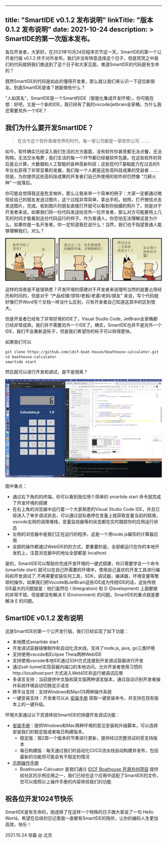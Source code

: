 
---
title: "SmartIDE v0.1.2 发布说明"
linkTitle: "版本 0.1.2 发布说明"
date: 2021-10-24
description: >
  SmartIDE的第一次版本发布。
---

各位开发者，大家好。在2021年10月24日程序员节这一天，SmartIDE的第一个公开发行版 v0.1.2 终于对外发布，我们并没有特意选择这个日子，但是冥冥之中我们的代码就把我们推送到了这个日子和大家见面，难道SmartIDE的代码是有生命的？

既然SmartIDE的代码是如此的懂得开发者，那么就让我们来认识一下这位新朋友。到底SmartIDE是谁？她能做些什么？

“人如其名”，SmartIDE是一个Smart的IDE（智能化集成开发环境）。你可能在想：好吧，又是一个新的IDE，我已经有了我的vscode/jetbrain全家桶，为什么我还需要另外一个IDE？

## 我们为什么要开发SmartIDE？

> 在当今这个软件吞噬世界的时代，每一家公司都是一家软件公司 ... ...

如今，软件确实已经深入我们生活的方方面面，没有软件你甚至都无法点餐，无法购物，无法交水电费；我们生活的每一个环节都已经被软件包裹。在这些软件的背后是云计算，大数据和人工智能的各种高新科技；这些现代IT基础能力在过去的5年左右获得了非常显著的发展，我们每一个人都是这些高科技成果的受益者 ... ... 但是，为你提供这些高科技成果的开发者们自己所使用的软件却仍然像 “刀耕火种” 一般落后。

你可能会觉得我这是危言耸听，那么让我来举一个简单的例子：大家一定都通过微信给自己的朋友发送过图片，这个过程非常简单，拿出手机，拍照，打开微信点击发送图片，完成。收到图片的朋友直接打开就可以看到你拍摄的照片了。但是对于开发者来说，如果我们将一份代码发送给另外一位开发者，那么对方可能要用上几天的时间才能看到这份代码运行的样子。作为普通人，你恐怕无法理解这是为什么，如果你是一名开发者，你一定知道我在说什么！当然，我们也不指望普通人能够理解我们，对么？

![Dilbert的漫画](dilbert.png)

这样的场景是不是很熟悉？开发环境的搭建对于开发者来说理所当然的是要占用经历和时间的，但是对于 “产品经理/领导/老板/老婆/老妈/朋友” 来说，写个代码就好像打开Word写个文档一样没什么区别，只有开发者自己知道这其中的区别很大。

但是开发者已经有了非常好用的IDE了，Visual Studio Code, JetBrain全家桶都已经非常成熟，我们并不需要另外一个IDE了。确实，SmartIDE也并不是另外一个IDE，我们不会重新造轮子，但是我们希望你的轮子可以转得更快。

如果我们可以

```shell
git clone https://github.com/idcf-boat-house/boathouse-calculator.git
cd boathouse-calculator
smartide start
```

然后就可以进行开发和调试，是不是很爽？

![](smartide-sample-calcualtor.png)

图中重点：

- 通过右下角的的终端，你可以看到我仅用个简单的 smartide start 命令就完成了开发环境的搭建
- 在右上角的浏览器中运行着一个大家熟悉的Visual Studio Code IDE，并且已经进入了单步调试状态，可以通过鼠标悬停在变量上就获取变量当前的赋值，vscode左侧的调用堆栈，变量监视器等的状态都在实时跟踪你的应用运行状态
- 左侧的浏览器中是我们正在运行的程序，这是一个用node.js编写的计算器应用
- 全部的操作都通过WebIDE的的方式，更重要的是，全部都运行在你的本地开发机上，注意浏览器中的地址全部都是 localhost

是的，SmartIDE可以帮助你完成开发环境的一键式搭建，你只需要学会一个命令 (smartide start) 就可以在自己所需要的环境中，使用自己喜欢的开发工具进行编码和开发调试了,不再需要安装任何工具，SDK，调试器，编译器，环境变量等繁琐的操作。如果我们把Vscode和JetBrain这些IDE成为传统IDE的话，这些传统IDE最大的问题就是：他们虽然在 I (Integration) 和 D (Development) 上面都做的非常不错，但是都没有解决 E (Environment) 的问题。SmartIDE的重点就是要解决 E 的问题。

## SmartIDE v0.1.2 发布说明

这是SmartIDE的第一个公开发行版，我们已经实现了如下功能：

- 本地模式smartide start
- 开发调试容器镜像制作和自动化流水线，支持了node.js, java, go三类环境
- 支持使用vscode和Eclipse Theia两种WebIDE
- 支持使用vscode本地IDE通过SSH方式连接到开发调试容器进行开发
- 通过ssh tunnel实现容器内端口的本地访问，允许开发者使用习惯的 http://localhost:port 方式进入WebIDE并运行被调试应用
- 多语言支持：当前提供中文版和英文版两种语言版本，通过自动识别开发者操作系统环境自动切换显示语言
- 跨平台支持：支持Windows和MacOS两种操作系统
- 一键安装支持：开发者可以从 [安装手册](/zh/docs/getting-started/install/) 获取一键安装命令，并支持在现有版本上的一键升级。

环境大家通过以下资源体验SmartIDE的快捷开发调试功能：

- [安装手册](/zh/docs/getting-started/install/)：提供Windows和Mac两种环境的意见安装和升级脚本，可以选择安装我们的稳定版或者每日构建版本。
  - 稳定版：按2周一个版本的节奏进行更新，提供经过完整测试的受支持版本
  - 每日构建版：每天通过我们的自动化CI/CD流水线自动构建并发布，包括最新的功能但可能会有不稳定的情况
- [示例操作手册](/zh/docs/getting-started/sample-calculator/)
  - Boathouse-Calcuator 是我们通过 [IDCF Boathouse 开源共创项目](https://idcf.org.cn) 提供给社区的示例应用之一，我们已经在这个应用中适配了SmartIDE的文件，您可以按照以上操作手册的内容体验我们的功能

## 祝各位开发1024节快乐

SmartIDE是有生命的，她选择了在这样一个特殊的日子跟大家说了一句 Hello World。希望在后续的日记里面一直都有SmartIDE的陪伴，让你的编码人生更加高效，快乐！

2021.10.24 徐磊 @ 北京






